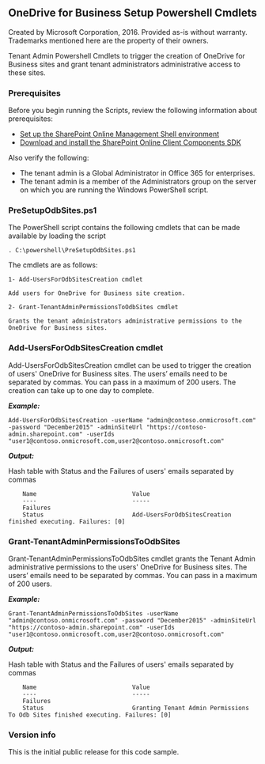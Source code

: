 ## OneDrive for Business Setup Powershell Cmdlets ##

Created by Microsoft Corporation, 2016. Provided as-is without warranty. Trademarks mentioned here are the property of their owners.

Tenant Admin Powershell Cmdlets to trigger the creation of OneDrive for Business sites and grant tenant administrators administrative access to these sites.

### Prerequisites ###
Before you begin running the Scripts, review the following information about prerequisites:

- [Set up the SharePoint Online Management Shell environment](http://go.microsoft.com/fwlink/p/?LinkId=506693)
- [Download and install the SharePoint Online Client Components SDK](http://go.microsoft.com/fwlink/p/?LinkId=506692)

Also verify the following:

- The tenant admin is a Global Administrator in Office 365 for enterprises.
- The tenant admin is a member of the Administrators group on the server on which you are running the Windows PowerShell script.

### PreSetupOdbSites.ps1 ###
The PowerShell script contains the following cmdlets that can be made available by loading the script

    . C:\powershell\PreSetupOdbSites.ps1

The cmdlets are as follows:

	1- Add-UsersForOdbSitesCreation cmdlet
	
	Add users for OneDrive for Business site creation.
	
	2- Grant-TenantAdminPermissionsToOdbSites cmdlet
	    
	Grants the tenant administrators administrative permissions to the OneDrive for Business sites.

### Add-UsersForOdbSitesCreation cmdlet ####
Add-UsersForOdbSitesCreation cmdlet can be used to trigger the creation of users' OneDrive for Business sites. The users’ emails need to be separated by commas. You can pass in a maximum of 200 users. The creation can take up to one day to complete.

***Example:***

    Add-UsersForOdbSitesCreation -userName "admin@contoso.onmicrosoft.com" -password "December2015" -adminSiteUrl "https://contoso-admin.sharepoint.com" -userIds "user1@contoso.onmicrosoft.com,user2@contoso.onmicrosoft.com"
    
***Output:***

Hash table with Status and the Failures of users' emails separated by commas

        Name                           Value                                                                                                                                                                                                                             
        ----                           -----                                                                                                                                                                                                                             
        Failures                                                                                                                                                                                                                                                         
        Status                         Add-UsersForOdbSitesCreation finished executing. Failures: [0]  

### Grant-TenantAdminPermissionsToOdbSites ####

Grant-TenantAdminPermissionsToOdbSites cmdlet grants the Tenant Admin administrative permissions to the users' OneDrive for Business sites. The users’ emails need to be separated by commas. You can pass in a maximum of 200 users. 

***Example:***

    Grant-TenantAdminPermissionsToOdbSites -userName "admin@contoso.onmicrosoft.com" -password "December2015" -adminSiteUrl "https://contoso-admin.sharepoint.com" -userIds "user1@contoso.onmicrosoft.com,user2@contoso.onmicrosoft.com"
    
***Output:***

Hash table with Status and the Failures of users' emails separated by commas

        Name                           Value                                                                                                                                                                                                                             
        ----                           -----                                                                                                                                                                                                                             
        Failures                                                                                                                                                                                                                                                         
        Status                         Granting Tenant Admin Permissions To Odb Sites finished executing. Failures: [0]
  
### Version info ###

This is the initial public release for this code sample.
